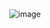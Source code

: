 ### 
![image](https://user-images.githubusercontent.com/120424552/208322226-4b23848b-517a-4c1c-aad4-9555b63aefae.png)
